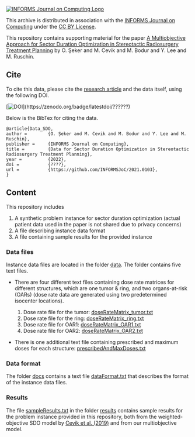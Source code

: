 [![INFORMS Journal on Computing Logo](https://INFORMSJoC.github.io/logos/INFORMS_Journal_on_Computing_Header.jpg)](https://pubsonline.informs.org/journal/ijoc)

This archive is distributed in association with the [INFORMS Journal on Computing](https://pubsonline.informs.org/journal/ijoc) under the [CC BY License](LICENSE).

This repository contains supporting material for the paper [A Multiobjective Approach for Sector Duration Optimization in Stereotactic Radiosurgery Treatment Planning](https://doi.org/????) by O. Şeker and M. Cevik and M. Bodur and Y. Lee and M. Ruschin.


## Cite

To cite this data, please cite the [research article](https://doi.org/10.1287/????) and the data itself, using the following DOI.

[![DOI](https://zenodo.org/badge/????)](https://zenodo.org/badge/latestdoi/??????)

Below is the BibTex for citing the data.

```
@article{Data_SDO,
author =        {O. Şeker and M. Cevik and M. Bodur and Y. Lee and M. Ruschin},
publisher =     {INFORMS Journal on Computing},
title =         {Data for Sector Duration Optimization in Stereotactic Radiosurgery Treatment Planning},
year =          {2022},
doi =           {????},
url =           {https://github.com/INFORMSJoC/2021.0103},
}  
```

## Content

This repository includes

1. A synthetic problem instance for sector duration optimization (actual patient data used in the paper is not shared due to privacy concerns)
1. A file describing instance data format  
1. A file containing sample results for the provided instance


### Data files

Instance data files are located in the folder [data](data). The folder contains five text files.

* There are four different text files containing dose rate matrices for different structures, which are one tumor & ring, and two organs-at-risk (OARs) (dose rate data are generated using two predetermined isocenter locations).
    1. Dose rate file for the tumor: [doseRateMatrix_tumor.txt](data/doseRateMatrix_tumor.txt)
    1. Dose rate file for the ring: [doseRateMatrix_ring.txt](data/doseRateMatrix_ring.txt)
    1. Dose rate file for OAR1: [doseRateMatrix_OAR1.txt](data/doseRateMatrix_OAR1.txt)
    1. Dose rate file for OAR2: [doseRateMatrix_OAR2.txt](data/doseRateMatrix_OAR2.txt) 

* There is one additional text file containing prescribed and maximum doses for each structure: [prescribedAndMaxDoses.txt](data/prescribedAndMaxDoses.txt)

### Data format
The folder [docs](docs) contains a text file [dataFormat.txt](docs/dataFormat.txt) that describes the format of the instance data files.

### Results
The file [sampleResults.txt](results/sampleResults.txt) in the folder [results](results) contains sample results for the problem instance provided in this repository, both from the weighted-objective SDO model by [Cevik et al. (2019)](https://doi.org/10.1088/1361-6560/aaf7ce) and from our multiobjective model.


